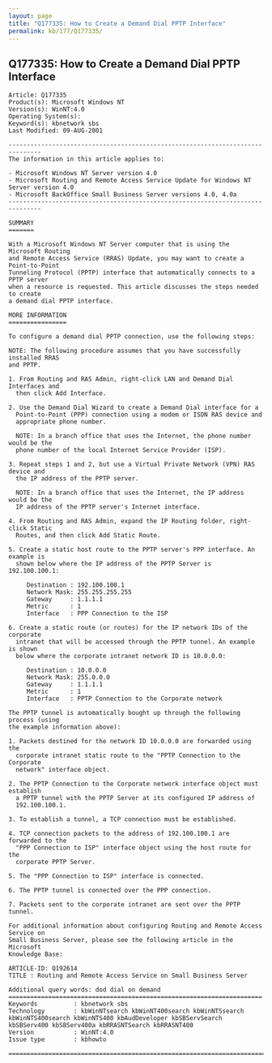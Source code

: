 ```yaml
---
layout: page
title: "Q177335: How to Create a Demand Dial PPTP Interface"
permalink: kb/177/Q177335/
---
```


## Q177335: How to Create a Demand Dial PPTP Interface

	Article: Q177335
	Product(s): Microsoft Windows NT
	Version(s): WinNT:4.0
	Operating System(s): 
	Keyword(s): kbnetwork sbs
	Last Modified: 09-AUG-2001
	
	-------------------------------------------------------------------------------
	The information in this article applies to:
	
	- Microsoft Windows NT Server version 4.0 
	- Microsoft Routing and Remote Access Service Update for Windows NT Server version 4.0 
	- Microsoft BackOffice Small Business Server versions 4.0, 4.0a 
	-------------------------------------------------------------------------------
	
	SUMMARY
	=======
	
	With a Microsoft Windows NT Server computer that is using the Microsoft Routing
	and Remote Access Service (RRAS) Update, you may want to create a Point-to-Point
	Tunneling Protocol (PPTP) interface that automatically connects to a PPTP server
	when a resource is requested. This article discusses the steps needed to create
	a demand dial PPTP interface.
	
	MORE INFORMATION
	================
	
	To configure a demand dial PPTP connection, use the following steps:
	
	NOTE: The following procedure assumes that you have successfully installed RRAS
	and PPTP.
	
	1. From Routing and RAS Admin, right-click LAN and Demand Dial Interfaces and
	  then click Add Interface.
	
	2. Use the Demand Dial Wizard to create a Demand Dial interface for a
	  Point-to-Point (PPP) connection using a modem or ISDN RAS device and
	  appropriate phone number.
	
	  NOTE: In a branch office that uses the Internet, the phone number would be the
	  phone number of the local Internet Service Provider (ISP).
	
	3. Repeat steps 1 and 2, but use a Virtual Private Network (VPN) RAS device and
	  the IP address of the PPTP server.
	
	  NOTE: In a branch office that uses the Internet, the IP address would be the
	  IP address of the PPTP server's Internet interface.
	
	4. From Routing and RAS Admin, expand the IP Routing folder, right-click Static
	  Routes, and then click Add Static Route.
	
	5. Create a static host route to the PPTP server's PPP interface. An example is
	  shown below where the IP address of the PPTP Server is 192.100.100.1:
	
	     Destination : 192.100.100.1
	     Network Mask: 255.255.255.255
	     Gateway     : 1.1.1.1
	     Metric      : 1
	     Interface   : PPP Connection to the ISP
	
	6. Create a static route (or routes) for the IP network IDs of the corporate
	  intranet that will be accessed through the PPTP tunnel. An example is shown
	  below where the corporate intranet network ID is 10.0.0.0:
	
	     Destination : 10.0.0.0
	     Network Mask: 255.0.0.0
	     Gateway     : 1.1.1.1
	     Metric      : 1
	     Interface   : PPTP Connection to the Corporate network
	
	The PPTP tunnel is automatically bought up through the following process (using
	the example information above):
	
	1. Packets destined for the network ID 10.0.0.0 are forwarded using the
	  corporate intranet static route to the "PPTP Connection to the Corporate
	  network" interface object.
	
	2. The PPTP Connection to the Corporate network interface object must establish
	  a PPTP tunnel with the PPTP Server at its configured IP address of
	  192.100.100.1.
	
	3. To establish a tunnel, a TCP connection must be established.
	
	4. TCP connection packets to the address of 192.100.100.1 are forwarded to the
	  "PPP Connection to ISP" interface object using the host route for the
	  corporate PPTP Server.
	
	5. The "PPP Connection to ISP" interface is connected.
	
	6. The PPTP tunnel is connected over the PPP connection.
	
	7. Packets sent to the corporate intranet are sent over the PPTP tunnel.
	
	For additional information about configuring Routing and Remote Access Service on
	Small Business Server, please see the following article in the Microsoft
	Knowledge Base:
	
	ARTICLE-ID: Q192614
	TITLE : Routing and Remote Access Service on Small Business Server
	
	Additional query words: dod dial on demand
	======================================================================
	Keywords          : kbnetwork sbs 
	Technology        : kbWinNTsearch kbWinNT400search kbWinNTSsearch kbWinNTS400search kbWinNTS400 kbAudDeveloper kbSBServSearch kbSBServ400 kbSBServ400a kbRRASNTSearch kbRRASNT400
	Version           : WinNT:4.0
	Issue type        : kbhowto
	
	=============================================================================
	
